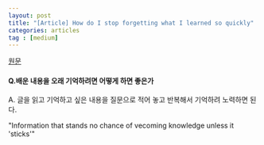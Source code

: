 ```yaml
---
layout: post
title: "[Article] How do I stop forgetting what I learned so quickly"
categories: articles
tag : [medium]
---
```


[원문](https://mystudentvoices.com/how-do-i-stop-forgetting-what-i-learned-so-quickly-125b1562bf95)

#### Q.배운 내용을 오래 기억하려면 어떻게 하면 좋은가

A. 글을 읽고 기억하고 싶은 내용을 질문으로 적어 놓고 반복해서 기억하려 노력하면 된다.  


"Information that stands no chance of vecoming knowledge unless it 'sticks'"



